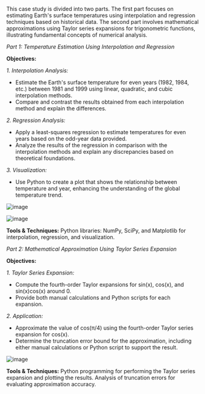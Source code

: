 This case study is divided into two parts. The first part focuses on estimating Earth's surface temperatures using interpolation and regression techniques based on historical data. The second part involves mathematical approximations using Taylor series expansions for trigonometric functions, illustrating fundamental concepts of numerical analysis.

*Part 1: Temperature Estimation Using Interpolation and Regression*

**Objectives:**

*1. Interpolation Analysis:*
- Estimate the Earth's surface temperature for even years (1982, 1984, etc.) between 1981 and 1999 using linear, quadratic, and cubic interpolation methods.
- Compare and contrast the results obtained from each interpolation method and explain the differences.

*2. Regression Analysis:*
- Apply a least-squares regression to estimate temperatures for even years based on the odd-year data provided.
- Analyze the results of the regression in comparison with the interpolation methods and explain any discrepancies based on theoretical foundations.

*3. Visualization:*
- Use Python to create a plot that shows the relationship between temperature and year, enhancing the understanding of the global temperature trend.

![image](https://github.com/user-attachments/assets/6a2fe624-6ab8-41dd-9b22-96317beff04e)

![image](https://github.com/user-attachments/assets/aae716cf-cfaf-4277-b901-018725cf2762)


**Tools & Techniques:**
Python libraries: NumPy, SciPy, and Matplotlib for interpolation, regression, and visualization.

*Part 2: Mathematical Approximation Using Taylor Series Expansion*

**Objectives:**

*1. Taylor Series Expansion:*
- Compute the fourth-order Taylor expansions for sin(x), cos(x), and sin(x)cos(x) around 0.
- Provide both manual calculations and Python scripts for each expansion.

*2. Application:*
- Approximate the value of cos(π/4) using the fourth-order Taylor series expansion for cos(x).
- Determine the truncation error bound for the approximation, including either manual calculations or Python script to support the result.

![image](https://github.com/user-attachments/assets/770b6e4c-2202-4602-92ad-0d4b058bf7d7)


**Tools & Techniques:**
Python programming for performing the Taylor series expansion and plotting the results.
Analysis of truncation errors for evaluating approximation accuracy.
